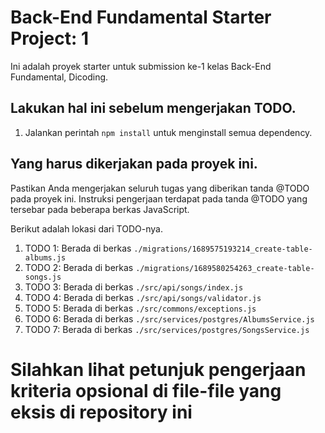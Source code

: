 # Back-End Fundamental Starter Project: 1
Ini adalah proyek starter untuk submission ke-1 kelas Back-End Fundamental, Dicoding.

## Lakukan hal ini sebelum mengerjakan TODO.
1. Jalankan perintah `npm install` untuk menginstall semua dependency.

## Yang harus dikerjakan pada proyek ini.
Pastikan Anda mengerjakan seluruh tugas yang diberikan tanda @TODO pada proyek ini. Instruksi pengerjaan terdapat pada tanda @TODO yang tersebar pada beberapa berkas JavaScript.


Berikut adalah lokasi dari TODO-nya.

1. TODO 1: Berada di berkas `./migrations/1689575193214_create-table-albums.js`
2. TODO 2: Berada di berkas `./migrations/1689580254263_create-table-songs.js`
3. TODO 3: Berada di berkas `./src/api/songs/index.js`
4. TODO 4: Berada di berkas `./src/api/songs/validator.js`
5. TODO 5: Berada di berkas `./src/commons/exceptions.js`
6. TODO 6: Berada di berkas `./src/services/postgres/AlbumsService.js`
7. TODO 7: Berada di berkas `./src/services/postgres/SongsService.js`

# Silahkan lihat petunjuk pengerjaan kriteria opsional di file-file yang eksis di repository ini
